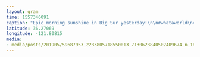 ```yaml
---
layout: gram
time: 1557346091
caption: "Epic morning sunshine in Big Sur yesterday!\n\n#whataworld\n#road2moxiskatecamp"
latitude: 36.27069
longitude: -121.80815
media:
- media/posts/201905/59687953_2283805718550013_7130623840502409674_n_18058955572069792.jpg
---
```

